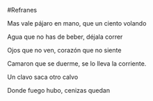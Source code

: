 #Refranes

Mas vale pájaro en mano, que un ciento volando

Agua que no has de beber, déjala correr

Ojos que no ven, corazón que no siente

Camaron que se duerme, se lo lleva la corriente.

Un clavo saca otro calvo

Donde fuego hubo, cenizas quedan
